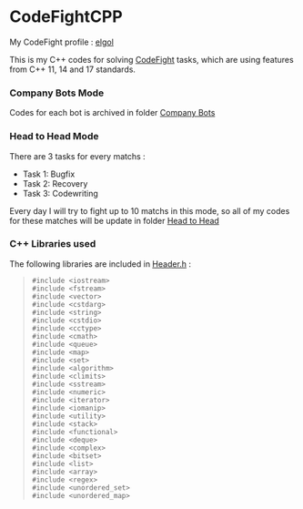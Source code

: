 # **CodeFightCPP**

My CodeFight profile : [elgol](https://codefights.com/profile/elgnol)

This is my C++ codes for solving [CodeFight](https://codefights.com/) tasks, which are using features from C++ 11, 14 and 17 standards. 

### **Company Bots Mode**
Codes for each bot is archived in  folder [Company Bots](https://github.com/philong6297/CodeFightCPP/tree/master/Company%20Bots)


### **Head to Head Mode**
There are 3 tasks for every matchs :

 - Task 1: Bugfix
 - Task 2: Recovery
 - Task 3: Codewriting


Every day I will try to fight up to 10 matchs in this mode, so all of my codes for these matches will be update in folder [Head to Head](https://github.com/philong6297/CodeFightCPP/tree/master/Head%20to%20Head)

### **C++ Libraries used**
The following libraries are included in [Header.h](CodeFightCPP/Header.h) :

>     #include <iostream>
>     #include <fstream>
>     #include <vector>
>     #include <cstdarg>
>     #include <string>
>     #include <cstdio>
>     #include <cctype>
>     #include <cmath>
>     #include <queue>
>     #include <map>
>     #include <set>
>     #include <algorithm>
>     #include <climits>
>     #include <sstream>
>     #include <numeric>
>     #include <iterator>
>     #include <iomanip>
>     #include <utility>
>     #include <stack>
>     #include <functional>
>     #include <deque>
>     #include <complex>
>     #include <bitset>
>     #include <list>
>     #include <array>
>     #include <regex>
>     #include <unordered_set>
>     #include <unordered_map>


